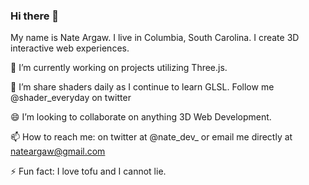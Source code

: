### Hi there 👋

My name is Nate Argaw. I live in Columbia, South Carolina. I create 3D interactive web experiences. 

🔭 I’m currently working on projects utilizing Three.js.

🌱 I’m share shaders daily as I continue to learn GLSL. Follow me @shader_everyday on twitter

😄 I’m looking to collaborate on anything 3D Web Development. 

📫 How to reach me: on twitter at @nate_dev_ or email me directly at nateargaw@gmail.com

⚡ Fun fact: I love tofu and I cannot lie. 

<!--
**nargaw/nargaw** is a ✨ _special_ ✨ repository because its `README.md` (this file) appears on your GitHub profile.

Here are some ideas to get you started:

- 🔭 I’m currently working on ...
- 🌱 I’m currently learning ...
- 👯 I’m looking to collaborate on ...
- 🤔 I’m looking for help with ...
- 💬 Ask me about ...
- 📫 How to reach me: ...
- 😄 Pronouns: ...
- ⚡ Fun fact: ...
-->
